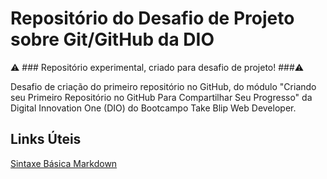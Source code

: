 # Repositório do Desafio de Projeto sobre Git/GitHub da DIO
⚠️ ### Repositório experimental, criado para desafio de projeto! ###⚠️

Desafio de criação do primeiro repositório no GitHub, do módulo "Criando seu Primeiro Repositório no GitHub Para Compartilhar Seu Progresso" da Digital Innovation One (DIO) do Bootcampo Take Blip Web Developer.

## Links Úteis
[Sintaxe Básica Markdown](https://www.markdownguide.org/getting-started/)
